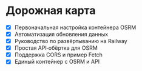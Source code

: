 # Дорожная карта

- [x] Первоначальная настройка контейнера OSRM
- [x] Автоматизация обновления данных
- [x] Руководство по развёртыванию на Railway
- [x] Простая API‑обёртка для OSRM
- [x] Поддержка CORS и пример Fetch
- [x] Единый контейнер с OSRM и API
